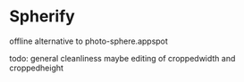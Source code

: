 Spherify
========

offline alternative to photo-sphere.appspot

todo:
general cleanliness
maybe editing of croppedwidth and croppedheight

